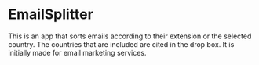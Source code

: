 # EmailSplitter
This is an app that sorts emails according to their extension or the selected country. The countries that are included are cited in the drop box. It is initially made for email marketing services.
